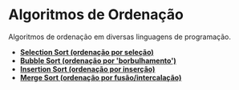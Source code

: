 # Algoritmos de Ordenação
Algoritmos de ordenação em diversas linguagens de programação.

* [**Selection Sort (ordenação por seleção)**](/SelectionSort)
* [**Bubble Sort (ordenação por 'borbulhamento')**](/BubbleSort)
* [**Insertion Sort (ordenação por inserção)**](/InsertionSort)
* [**Merge Sort (ordenação por fusão/intercalação)**](/MergeSort)
